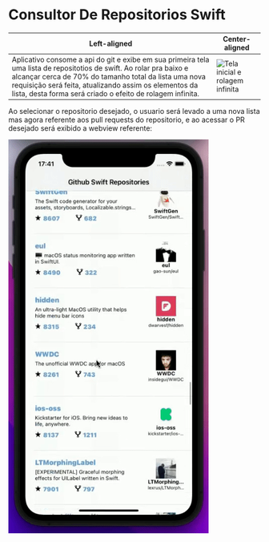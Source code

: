 # Consultor De Repositorios Swift



| Left-aligned | Center-aligned |
| ---          | ---              |
| Aplicativo consome a api do git e exibe em sua primeira tela uma lista de repositotios de swift. Ao rolar pra baixo e alcançar cerca de 70% do tamanho total da lista uma nova requisição será feita, atualizando assim os elementos da lista, desta forma será criado o efeito de rolagem infinita. | ![Tela inicial e rolagem infinita](https://github.com/Hellyson206/ConsultorDeRepositoriosGithub/blob/master/Assets/gif1.gif) |


Ao selecionar o repositorio desejado, o usuario será levado a uma nova lista mas agora referente aos pull requests do repositorio, e ao acessar o PR desejado será exibido a webview referente:


![Segunda tela com pull requests](https://github.com/Hellyson206/ConsultorDeRepositoriosGithub/blob/master/Assets/gif2.gif)
